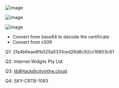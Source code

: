 ![image](https://github.com/Kiezroy/NCL/assets/67439231/6cc09a54-978f-46bf-b0a9-d9051da60cb3)

![image](https://github.com/Kiezroy/NCL/assets/67439231/cc6151fe-7f8e-45f3-b3e6-1a34e2e65f64)

![image](https://github.com/Kiezroy/NCL/assets/67439231/b4a22c46-535b-441e-8288-35701ad84916)

- Convert from base64 to decode the certificate
- Convert from x509

Q1: 2fa4b6eae8fb025a5331ced26d8c92cc16803c61

Q2: Internet Widgits Pty Ltd

Q3: lib8Hack@cityinthe.cloud

Q4: SKY-CRTB-1093
